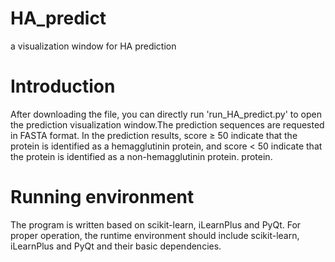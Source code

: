 # HA_predict
a visualization window for HA prediction
# Introduction
After downloading the file, you can directly run 'run_HA_predict.py' to open the prediction visualization window.The prediction sequences are requested in FASTA format. In the prediction results, score ≥ 50 indicate that the protein is identified as a hemagglutinin protein, and score < 50 indicate that the protein is identified as a non-hemagglutinin protein. protein.
# Running environment
The program is written based on scikit-learn, iLearnPlus and PyQt. For proper operation, the runtime environment should include scikit-learn, iLearnPlus and PyQt and their basic dependencies.
